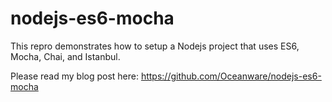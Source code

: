# nodejs-es6-mocha

This repro demonstrates how to setup a Nodejs project that uses ES6, Mocha, Chai, and Istanbul.

Please read my blog post here:  https://github.com/Oceanware/nodejs-es6-mocha

